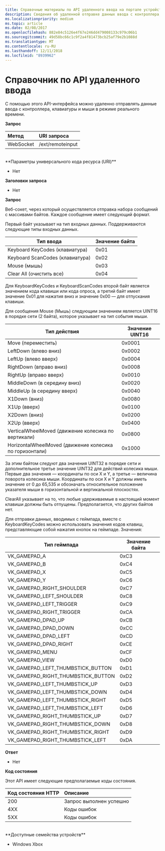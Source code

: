 ```yaml
---
title: Справочные материалы по API удаленного ввода на портале устройств
description: Сведения об удаленной отправке данных ввода с контроллера, клавиатуры и мыши на Xbox.
ms.localizationpriority: medium
ms.topic: article
ms.date: 02/08/2017
ms.openlocfilehash: 882e84c5126e4f67e246dd479008133c979c06b1
ms.sourcegitcommit: 49d58bc66c1c9f2a4f81473bcb25af79e2b1088d
ms.translationtype: MT
ms.contentlocale: ru-RU
ms.lasthandoff: 12/11/2018
ms.locfileid: "8939962"
---
```

# <a name="remote-input-api-reference"></a>Справочник по API удаленного ввода   
С помощью этого API-интерфейса можно удаленно отправлять данные ввода с контроллера, клавиатуры и мыши в режиме реального времени.

**Запрос**

Метод      | URI запроса
:------     | :-----
WebSocket | /ext/remoteinput
<br />
**Параметры универсального кода ресурса (URI)**

- Нет

**Заголовки запроса**

- Нет

**Запрос**

Веб-сокет, через который осуществляется отправка набора сообщений с массивами байтов. Каждое сообщение имеет следующий формат.

Первый байт указывает на тип входных данных. Поддерживаются следующие типы входных данных.

| Тип ввода        | Значение байта |
|------------|-------------|
Keyboard KeyCodes (клавиатура) | 0x01
Keyboard ScanCodes (клавиатура) | 0x02
Mouse (мышь) | 0x03
Clear All (очистить все) | 0x04

Для KeyboardKeyCodes и KeyboardScanCodes второй байт является значением кода клавиши или кода опроса, а третий байт имеет значение 0x01 для нажатия вниз и значение 0x00 — для отпускания клавиши.

Для сообщения Mouse (Мышь) следующим значением является UINT16 в порядке сети (2 байта), которое указывает на тип события мыши.

| Тип действия        | Значение UINT16 |
|------------|-------------|
Move (переместить) | 0x0001
LeftDown (влево вниз) | 0x0002
LeftUp (влево вверх) | 0x0004
RightDown (вправо вниз) | 0x0008
RightUp (вправо вверх) | 0x0010
MiddleDown (в середину вниз) | 0x0020
MiddleUp (в середину вверх) | 0x0040
X1Down (вниз) | 0x0080
X1Up (вверх) | 0x0100
X2Down (вниз) | 0x0200
X2Up (вверх) | 0x0400
VerticalWheelMoved (движение колесика по вертикали) | 0x0800
HorizontalWheelMoved (движение колесика по горизонтали) | 0x1000

За этим байтом следуют два значения UINT32 в порядке сети и дополнительное третье значение UINT32 для действий колесика мыши. Первые два значения — координаты по оси X и Y, а третье — величина поворота колесика мыши. Координаты по оси X и Y должны иметь значение от 0 до 65,535 и обозначать относительное положение указателя мыши в горизонтальной и вертикальной плоскостях.

ClearAll указывает на то, что любые удерживаемые в настоящий момент клавиши должны быть отпущены. Предполагается, что других байтов нет.

Для отправки данных, вводимых с геймпада, вместе с KeyboardKeyCodes можно использовать значения кодов клавиш, представляющие собой нажатия кнопок на геймпаде. Значения:

| Тип геймпада        | Значение байта |
|------------|-------------|
VK_GAMEPAD_A                       |  0xC3
VK_GAMEPAD_B                       |  0xC4
VK_GAMEPAD_X                       |  0xC5
VK_GAMEPAD_Y                       |  0xC6
VK_GAMEPAD_RIGHT_SHOULDER          |  0xC7
VK_GAMEPAD_LEFT_SHOULDER           |  0xC8
VK_GAMEPAD_LEFT_TRIGGER            |  0xC9
VK_GAMEPAD_RIGHT_TRIGGER           |  0xCA
VK_GAMEPAD_DPAD_UP                 |  0xCB
VK_GAMEPAD_DPAD_DOWN               |  0xCC
VK_GAMEPAD_DPAD_LEFT               |  0xCD
VK_GAMEPAD_DPAD_RIGHT              |  0xCE
VK_GAMEPAD_MENU                    |  0xCF
VK_GAMEPAD_VIEW                    |  0xD0
VK_GAMEPAD_LEFT_THUMBSTICK_BUTTON  |  0xD1
VK_GAMEPAD_RIGHT_THUMBSTICK_BUTTON |  0xD2
VK_GAMEPAD_LEFT_THUMBSTICK_UP      |  0xD3
VK_GAMEPAD_LEFT_THUMBSTICK_DOWN    |  0xD4
VK_GAMEPAD_LEFT_THUMBSTICK_RIGHT   |  0xD5
VK_GAMEPAD_LEFT_THUMBSTICK_LEFT    |  0xD6
VK_GAMEPAD_RIGHT_THUMBSTICK_UP     |  0xD7
VK_GAMEPAD_RIGHT_THUMBSTICK_DOWN   |  0xD8
VK_GAMEPAD_RIGHT_THUMBSTICK_RIGHT  |  0xD9
VK_GAMEPAD_RIGHT_THUMBSTICK_LEFT   |  0xDA


**Ответ**   

- Нет

**Код состояния**

Этот API имеет следующие предполагаемые коды состояния.

Код состояния HTTP      | Описание
:------     | :-----
200 | Запрос выполнен успешно
4XX | Коды ошибок
5XX | Коды ошибок

<br />
**Доступные семейства устройств**

* Windows Xbox